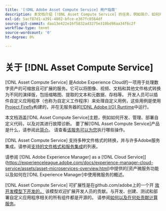 ```yaml
---
title: '[!DNL Adobe Asset Compute Service] 用户指南'
description: 本文档介绍 [!DNL Asset Compute Service] 的任务，例如简介、如何开发、管理、部署自定义代码，以及对其进行故障诊断。
exl-id: 5acf87d1-a391-4802-bfce-e367fc8564df
source-git-commit: daa13e422e16f5832ad3275e310bd98aa34f6c2f
workflow-type: tm+mt
source-wordcount: '0'
ht-degree: 0%

---
```


# 关于 [!DNL Asset Compute Service]

[!DNL Asset Compute Service] 是Adobe Experience Cloud的一项用于处理数字资产的可缩放且可扩展的服务。它可以将图像、视频、文档和其他文件格式转换为不同的演绎版，包括缩略图、提取的文本和元数据、存档等。 开发人员可以插件自定义应用程序（也称为自定义工作程序）来处理自定义用例，这些用例是使用[Project Firefly](https://www.adobe.io/apis/experienceplatform/project-firefly/docs.html)构建的，并在无服务器的[[!DNL Adobe I/O] Runtime](https://www.adobe.io/apis/experienceplatform/runtime.html)中运行。

本文档涵盖[!DNL Asset Compute Service]主题，例如如何开发、管理、部署自定义代码，以及对其进行故障诊断。 要了解[!DNL Asset Compute Service]产品是什么，请参阅此[简介](introduction.md)。 请查看[该服务可以为您](introduction.md#possible-use-cases-benefits)执行哪些操作。

[!DNL Asset Compute Service] 支持多种文件格式的转换，并与许多Adobe服务集成。请参阅[支持的文件格式和服务集成](https://experienceleague.adobe.com/docs/experience-manager-cloud-service/assets/file-format-support.html)的列表。

请参阅 [!DNL Adobe Experience Manager] as a [!DNL Cloud Service]](https://experienceleague.adobe.com/docs/experience-manager-cloud-service/assets/asset-microservices-overview.html)中提供的[资产微服务功能以及如何在[!DNL Experience Manager]中使用微服务的概述。

[!DNL Asset Compute Service] 可扩展性是在github.com/adobe上的一个开 [放开发模型下开发的，](https://github.com/adobe) 该模型欢迎扩展开发人员的贡献。与开发、创建、测试和部署自定义应用程序相关的所有组件都是开源的。 请参阅[如何以及在何处贡献计算服务](contribute-to-compute-service.md)。

<!--
Possible to record the below info here in this landing page to centralize the miscellaneous info about Asset Compute Service?
 List of dependencies and requirements SDK, CLI, Devtools, etc.? Or may be a link to the prerequisites.
 Introduction video when Tech Marketing team shares one.
-->
